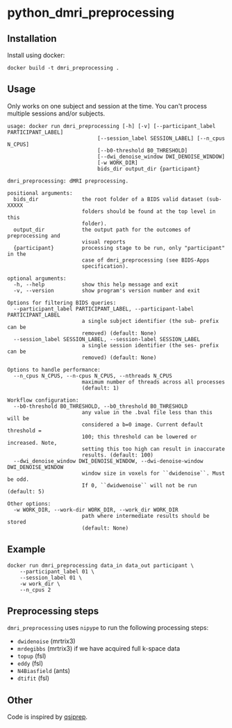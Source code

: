 # python_dmri_preprocessing

## Installation
Install using docker:
```
docker build -t dmri_preprocessing .
```
## Usage
Only works on one subject and session at the time. You can't process multiple sessions and/or subjects.
```
usage: docker run dmri_preprocessing [-h] [-v] [--participant_label PARTICIPANT_LABEL]
                             [--session_label SESSION_LABEL] [--n_cpus N_CPUS]
                             [--b0-threshold B0_THRESHOLD]
                             [--dwi_denoise_window DWI_DENOISE_WINDOW]
                             [-w WORK_DIR]
                             bids_dir output_dir {participant}

dmri_preprocessing: dMRI preprocessing.

positional arguments:
  bids_dir              the root folder of a BIDS valid dataset (sub-XXXXX
                        folders should be found at the top level in this
                        folder).
  output_dir            the output path for the outcomes of preprocessing and
                        visual reports
  {participant}         processing stage to be run, only "participant" in the
                        case of dmri_preprocessing (see BIDS-Apps
                        specification).

optional arguments:
  -h, --help            show this help message and exit
  -v, --version         show program's version number and exit

Options for filtering BIDS queries:
  --participant_label PARTICIPANT_LABEL, --participant-label PARTICIPANT_LABEL
                        a single subject identifier (the sub- prefix can be
                        removed) (default: None)
  --session_label SESSION_LABEL, --session-label SESSION_LABEL
                        a single session identifier (the ses- prefix can be
                        removed) (default: None)

Options to handle performance:
  --n_cpus N_CPUS, --n-cpus N_CPUS, --nthreads N_CPUS
                        maximum number of threads across all processes
                        (default: 1)

Workflow configuration:
  --b0-threshold B0_THRESHOLD, --b0_threshold B0_THRESHOLD
                        any value in the .bval file less than this will be
                        considered a b=0 image. Current default threshold =
                        100; this threshold can be lowered or increased. Note,
                        setting this too high can result in inaccurate
                        results. (default: 100)
  --dwi_denoise_window DWI_DENOISE_WINDOW, --dwi-denoise-window DWI_DENOISE_WINDOW
                        window size in voxels for ``dwidenoise``. Must be odd.
                        If 0, ``dwidwenoise`` will not be run (default: 5)

Other options:
  -w WORK_DIR, --work-dir WORK_DIR, --work_dir WORK_DIR
                        path where intermediate results should be stored
                        (default: None)
```

## Example
```
docker run dmri_preprocessing data_in data_out participant \
    --participant_label 01 \
    --session_label 01 \
    -w work_dir \
    --n_cpus 2
```

## Preprocessing steps

`dmri_preprocessing` uses `nipype` to run the following processing steps:
- `dwidenoise` (mrtrix3)
- `mrdegibbs` (mrtrix3) if we have acquired full k-space data
- `topup` (fsl)
- `eddy` (fsl)
- `N4Biasfield` (ants)
- `dtifit` (fsl)

## Other
Code is inspired by [qsiprep](https://github.com/PennBBL/qsiprep).
